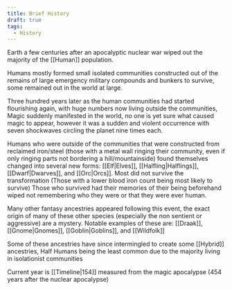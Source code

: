 ```yaml
---
title: Brief History
draft: true
tags:
  - History
---
```

Earth a few centuries after an apocalyptic nuclear war wiped out the majority of the [[Human]] population.

Humans mostly formed small isolated communities constructed out of the remains of large emergency military compounds and bunkers to survive, some remained out in the world at large.

Three hundred years later as the human communities had started flourishing again, with huge numbers now living outside the communities, Magic suddenly manifested in the world, no one is yet sure what caused magic to appear, however it was a sudden and violent occurrence with seven shockwaves circling the planet nine times each.

Humans who were outside of the communities that were constructed from reclaimed iron/steel (those with a metal wall ringing their community, even if only ringing parts not bordering a hill/mountainside) found themselves changed into several new forms: [[Elf|Elves]], [[Halfling|Halflings]], [[Dwarf|Dwarves]], and [[Orc|Orcs]]. Most did not survive the transformation (Those with a lower blood iron count being most likely to survive) Those who survived had their memories of their being beforehand wiped not remembering who they were or that they were ever human.

Many other fantasy ancestries appeared following this event, the exact origin of many of these other species (especially the non sentient or aggressive) are a mystery. Notable examples of these are: [[Draak]], [[Gnome|Gnomes]], [[Goblin|Goblins]], and [[Wildfolk]] 

Some of these ancestries have since intermingled to create some [[Hybrid]] ancestries, Half Humans being the least common due to the majority living in isolationist communities

Current year is [[Timeline|154]] measured from the magic apocalypse (454 years after the nuclear apocalypse)